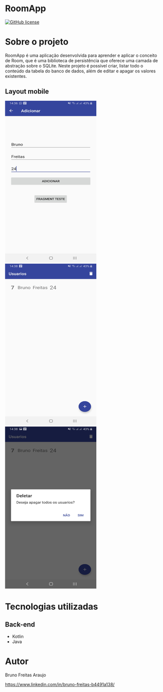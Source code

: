 # RoomApp
[![GitHub license](https://img.shields.io/github/license/Naereen/StrapDown.js.svg)](https://github.com/Brunoandroid/RoomApp/blob/main/LICENSE)

# Sobre o projeto

RoomApp é uma aplicação desenvolvida para aprender e aplicar o conceito de Room, que é uma biblioteca de persistência que oferece uma camada de abstração sobre o SQLite. Neste projeto é possível criar, listar todo o conteúdo da tabela do banco de dados, além de editar e apagar os valores existentes.

## Layout mobile
<img src="https://github.com/Brunoandroid/Imagens/blob/main/tela1Room.jpeg" width="300" height="530">&nbsp;&nbsp;&nbsp;&nbsp;
<img src="https://github.com/Brunoandroid/Imagens/blob/main/tela2Room.jpeg" width="300" height="530">&nbsp;&nbsp;&nbsp;&nbsp;
<img src="https://github.com/Brunoandroid/Imagens/blob/main/tela3Room.jpeg" width="300" height="530">

# Tecnologias utilizadas

## Back-end
- Kotlin
- Java

# Autor

Bruno Freitas Araujo

https://www.linkedin.com/in/bruno-freitas-b4491a138/
